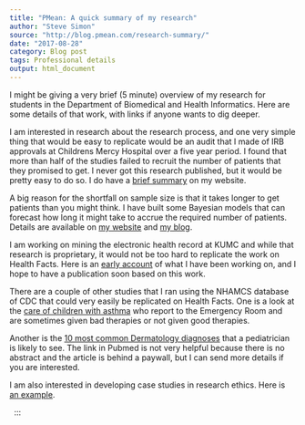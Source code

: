 ```yaml
---
title: "PMean: A quick summary of my research"
author: "Steve Simon"
source: "http://blog.pmean.com/research-summary/"
date: "2017-08-28"
category: Blog post
tags: Professional details
output: html_document
---
```


I might be giving a very brief (5 minute) overview of my research for
students in the Department of Biomedical and Health Informatics. Here
are some details of that work, with links if anyone wants to dig
deeper.

<!---More--->

I am interested in research about the research process, and one very
simple thing that would be easy to replicate would be an audit that I
made of IRB approvals at Childrens Mercy Hospital over a five year
period. I found that more than half of the studies failed to recruit the
number of patients that they promised to get. I never got this research
published, but it would be pretty easy to do so. I do have a [brief
summary](http://www.pmean.com/08/SlippedDeadlines.html) on my website.

A big reason for the shortfall on sample size is that it takes longer to
get patients than you might think. I have built some Bayesian models
that can forecast how long it might take to accrue the required number
of patients. Details are available on [my
website](http://www.pmean.com/category/AccrualProblems.html) and [my
blog](../tag/accrual/index.html).

I am working on mining the electronic health record at KUMC and while
that research is proprietary, it would not be too hard to replicate the
work on Health Facts. Here is an [early
account](../breast-cancer-study/index.html) of what I have been working
on, and I hope to have a publication soon based on this work.

There are a couple of other studies that I ran using the NHAMCS database
of CDC that could very easily be replicated on Health Facts. One is a
look at the [care of children with
asthma](https://www.ncbi.nlm.nih.gov/pubmed/24694945) who report to the
Emergency Room and are sometimes given bad therapies or not given good
therapies.

Another is the [10 most common Dermatology
diagnoses](https://www.ncbi.nlm.nih.gov/pubmed/27317526) that a
pediatrician is likely to see. The link in Pubmed is not very helpful
because there is no abstract and the article is behind a paywall, but I
can send more details if you are interested.

I am also interested in developing case studies in research ethics. Here
is [an example](http://pmean.com/cases/Tgn1412Popwerpoint.pdf).

 
:::

